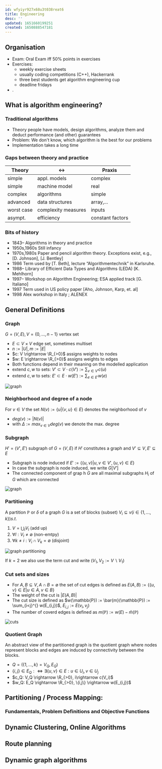 ```yaml
---
id: wfyiyr927x68u3t038reat6
title: Engineering
desc: ''
updated: 1651660199251
created: 1650888547181
---
```


## Organisation

- Exam: Oral Exam iff 50% points in exercises
- Exercises:
  - weekly exercise sheets
  - usually coding competitions (C++), Hackerrank
  - three best students get algorithm engineering cup
  - deadline fridays
- .

## What is algorithm engineering?

### Traditional algorithms

- Theory people have models, design algorithms, analyze them and deduct performance (and other) guarantees
- Problem: We don't know, which algorithm is the best for our problems
- Implementation takes a long time

### Gaps between theory and practice

| Theory    | $\leftrightarrow$ | Praxis |
|---------------- | --------------- | --------------- |
| simple    | appl. models    | complex    |
| simple    | machine model    | real    |
| complex   | algorithms   | simple   |
| advanced  | data structures | array,... |
| worst case| complexity measures | inputs |
| asympt. | efficiency| constant factors |

### Bits of history

- 1843– Algorithms in theory and practice
- 1950s,1960s Still infancy
- 1970s,1980s Paper and pencil algorithm theory. Exceptions exist, e.g., [D. Johnson], [J. Bentley]
- 1986 Term used by [T. Beth], lecture “Algorithmentechnik” in Karlsruhe.
- 1988– Library of Efficient Data Types and Algorithms (LEDA) [K. Mehlhorn]
- 1997– Workshop on Algorithm Engineering; ESA applied track [G. Italiano]
- 1997 Term used in US policy paper [Aho, Johnson, Karp, et. al]
- 1998 Alex workshop in Italy ; ALENEX

## General Definitions

### Graph

$G=(V,E), V=\{0,...,n-1\}$ vertex set
- $E\subset V\times V$ edge set, sometimes multiset
- $n := |U|, m := |E|$
- $c: V \rightarrow \R_{>0}$ assigns weights to nodes
- $w: E \rightarrow \R_{>0}$ assigns weights to edges
- Both functions depend in their meaning on the modelled application
- extend $c,w$ to sets: $V'\subset V \cdot c(V') := \sum_{v\in V'} c(u)$
- extend $c,w$ to sets: $E'\subset E \cdot w(E') := \sum_{e\in E'} w(e)$

![graph](/assets/svg/cs.algoritms.graph.svg)

### Neighborhood and degree of a node

For $v\in V$ the set $N(v) := \{u| \{v,u\}\in E \}$ denotes the neighborhood of $v$

- $deg(v) :=  |N(v)|$
- with $\Delta := max_{v\in V} deg(v)$ we denote the max. degree

### Subgraph

$H'=(V',E')$ subgraph of $G=(V,E)$ if $H'$ constitutes a graph and $V' \subseteq V, E' \subseteq E$

- Subgraph is node induced if $E':=\{\{u,v\}|u,v\in V', \{u,v\}\in E\}$
- In case the subgraph is node induced, we write $G[V']$
- The connected component of grap h $G$ are all maximal subgraphs $H_i$ of $G$ which are connected

![graph](/assets/svg/cs.algoritms.subGraph.svg)

### Partitioning

A partition $\mathbb{P}$ or $\delta$ of a graph $G$ is a set of blocks (subset) $V_i \subseteq v (i\in \{1,...,k\}) s.t.$

1. $V = \bigcup_l V_l$ (add up)
2. $\forall l: V_l \neq \emptyset$ (non-emtpy)
3. $\forall k \neq i: V_i \cap V_k = \emptyset$ (disjoint)

![graph partitioning](/assets/svg/graphpartitioning.svg)

If $k=2$ we also use the term cut and write $(V_1, V_2 := V\backslash V_1)$

### Cut sets and sizes

- For $A,B \subseteq V, A\cap B=\emptyset$ the set of cut edges is defined as $E(A,B):=\{\{u,v\} \in E | u\in A, v\in B\}$
- The weight of the cut is $|E(A,B)|$
- The cut size is defined as $w(\mathbb{P}) := \bar{m}(\mathbb{P}) := \sum_{i<j}^{} w(E_{i,j})$, $E_{i,j}:= E(v_i, v_j)$
- The number of coverd edges is defined as $m(\mathbb{P}):= w(E) - \bar{m}(\mathbb{P})$

![cuts](/assets/excalidraw/cs.algorithms.engineering.cuts.excalidraw.svg)
### Quotient Graph

An abstract view of the partitioned graph is the quotient graph where nodes represent blocks and edges are induced by connectivity between the blocks.

- $Q=(\{1,...,k\}=V_Q, E_Q)$
- $\{i,j\}\in E_Q :\Leftrightarrow \exists \{u,v\}\in E: u\in U_i, v\in U_j$
- $c_Q: V_Q \rightarrow \R_{>0}, i\rightarrow c(V_i)$
- $w_Q: E_Q \rightarrow \R_{>0}, \{i,j\} \rightarrow w(E_{i,j})$

## Partitioning / Process Mapping:

### Fundamentals, Problem Definitions and Objective Functions

## Dynamic Clustering, Online Algorithms


## Route planning

## Dynamic graph algorithms